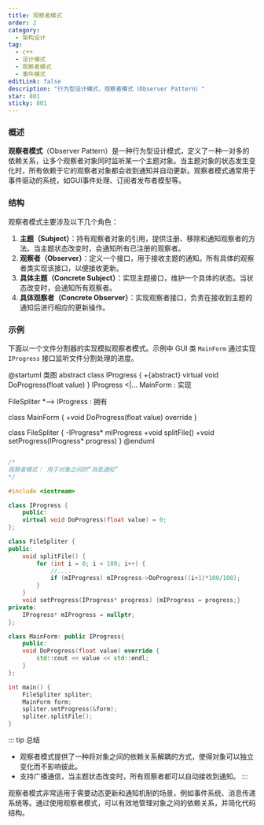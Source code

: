 ```yaml
---
title: 观察者模式
order: 2
category:
  - 架构设计
tag:
  - c++
  - 设计模式
  - 观察者模式
  - 事件模式
editLink: false
description: "行为型设计模式，观察者模式（Observer Pattern）"
star: 801
sticky: 801
---
```


### 概述

**观察者模式**（Observer Pattern）是一种行为型设计模式，定义了一种一对多的依赖关系，让多个观察者对象同时监听某一个主题对象。当主题对象的状态发生变化时，所有依赖于它的观察者对象都会收到通知并自动更新。观察者模式通常用于事件驱动的系统，如GUI事件处理、订阅者发布者模型等。

### 结构

观察者模式主要涉及以下几个角色：

1. **主题（Subject）**：持有观察者对象的引用，提供注册、移除和通知观察者的方法。当主题状态改变时，会通知所有已注册的观察者。
2. **观察者（Observer）**：定义一个接口，用于接收主题的通知。所有具体的观察者类实现该接口，以便接收更新。
3. **具体主题（Concrete Subject）**：实现主题接口，维护一个具体的状态。当状态改变时，会通知所有观察者。
4. **具体观察者（Concrete Observer）**：实现观察者接口，负责在接收到主题的通知后进行相应的更新操作。

### 示例

​下面以一个文件分割器的实现模拟观察者模式。示例中 GUI 类 `MainForm` 通过实现`IProgress` 接口监听文件分割处理的进度。

@startuml 类图
abstract class IProgress {
+{abstract} virtual void DoProgress(float value)
}
IProgress <|... MainForm : 实现 

FileSpliter *--> IProgress : 拥有 

class MainForm {
    +void DoProgress(float value) override
}

class FileSpliter {
  -IProgress* mIProgress
  +void splitFile()
  +void setProgress(IProgress* progress)
}
@enduml

```cpp

/*
观察者模式： 用于对象之间的“消息通知”
*/

#include <iostream>

class IProgress {
    public:
    virtual void DoProgress(float value) = 0;
};

class FileSpliter {
public:
    void splitFile() {
        for (int i = 0; i < 100; i++) {
            //....
            if (mIProgress) mIProgress->DoProgress((i+1)*100/100);
        }
    }
    void setProgress(IProgress* progress) {mIProgress = progress;}
private:
    IProgress* mIProgress = nullptr;
};

class MainForm: public IProgress{
    public:
    void DoProgress(float value) override {
        std::cout << value << std::endl;
    }
};

int main() {
    FileSpliter spliter;
    MainForm form;
    spliter.setProgress(&form);
    spliter.splitFile();
}

```

::: tip 总结
  - 观察者模式提供了一种将对象之间的依赖关系解耦的方式，使得对象可以独立变化而不影响彼此。
  - 支持广播通信，当主题状态改变时，所有观察者都可以自动接收到通知。
:::

观察者模式非常适用于需要动态更新和通知机制的场景，例如事件系统、消息传递系统等。通过使用观察者模式，可以有效地管理对象之间的依赖关系，并简化代码结构。
